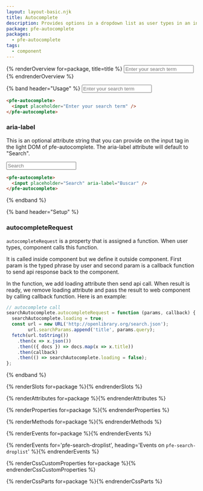 ```yaml
---
layout: layout-basic.njk
title: Autocomplete
description: Provides options in a dropdown list as user types in an input box
package: pfe-autocomplete
packages:
  - pfe-autocomplete
tags:
  - component
---
```


{% renderOverview for=package, title=title %}
  <pfe-autocomplete id="static" debounce="300">
    <input placeholder="Enter your search term"/>
  </pfe-autocomplete>
{% endrenderOverview %}

{% band header="Usage" %}
  <pfe-autocomplete>
    <input placeholder="Enter your search term" />
  </pfe-autocomplete>

  ```html
  <pfe-autocomplete>
    <input placeholder="Enter your search term" />
  </pfe-autocomplete>
  ```

  ### aria-label
  This is an optional attribute string that you can provide on the input tag in the light DOM of pfe-autocomplete. The aria-label attribute will default to "Search".

  <pfe-autocomplete>
    <input placeholder="Search" aria-label="Buscar" />
  </pfe-autocomplete>

  ```html
  <pfe-autocomplete>
    <input placeholder="Search" aria-label="Buscar" />
  </pfe-autocomplete>
  ```
{% endband %}

{% band header="Setup" %}
  ### autocompleteRequest
  `autocompleteRequest` is a property that is assigned a function. When user types, component calls this function.

  It is called inside component but we define it outside component. First param is the typed phrase by user and second param is a callback function to send api response back to the component.

  In the function, we add loading attribute then send api call.  When result is ready, we remove loading attribute and  pass the result to web component by calling callback function. Here is an example:

  ```javascript
  // autocomplete call
  searchAutocomplete.autocompleteRequest = function (params, callback) {
    searchAutocomplete.loading = true;
    const url = new URL('http://openlibrary.org/search.json');
          url.searchParams.append('title', params.query);
    fetch(url.toString())
      .then(x => x.json())
      .then(({ docs }) => docs.map(x => x.title))
      .then(callback)
      .then(() => searchAutocomplete.loading = false);
  };
  ```
{% endband %}

{% renderSlots for=package %}{% endrenderSlots %}

{% renderAttributes for=package %}{% endrenderAttributes %}

{% renderProperties for=package %}{% endrenderProperties %}

{% renderMethods for=package %}{% endrenderMethods %}

{% renderEvents for=package %}{% endrenderEvents %}

{% renderEvents for='pfe-search-droplist', heading='Events on `pfe-search-droplist`' %}{% endrenderEvents %}

{% renderCssCustomProperties for=package %}{% endrenderCssCustomProperties %}

{% renderCssParts for=package %}{% endrenderCssParts %}

<script>
  const staticAutocomplete = document.querySelector("#static");
  const items = [
    "Item 1",
    "Item 2",
    "United States",
    "Chicago Cubs",
    "Red Hat",
    "Purple",
    "Curious George",
    "United Kingdom",
    "Elephant",
    "Baseball",
    "Bingo",
    "Book",
    "Android",
    "iOS",
    "Linux",
    "Red Hat Enterprise Linux"
  ];

  staticAutocomplete.autocompleteRequest = function(params, callback) {
    const regx = new RegExp("\^" + params.query, "i");
    callback(items.filter(function (item) {
      return regx.test(item);
    }));
  };
</script>
